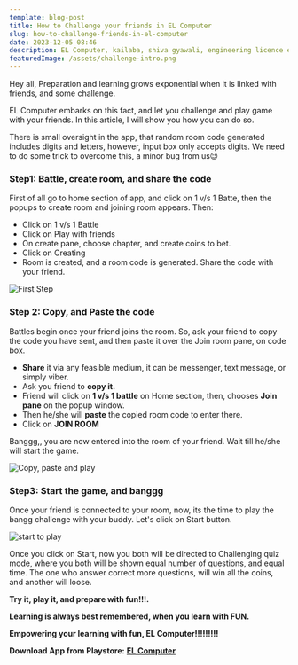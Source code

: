 ```yaml
---
template: blog-post
title: How to Challenge your friends in EL Computer
slug: how-to-challenge-friends-in-el-computer
date: 2023-12-05 08:46
description: EL Computer, kailaba, shiva gyawali, engineering licence exam, NEC council exam
featuredImage: /assets/challenge-intro.png
---
```

Hey all, Preparation and learning grows exponential when it is linked with friends, and some challenge. 

EL Computer embarks on this fact, and let you challenge and play game with your friends. In this article, I will show you how you can do so.

There is small oversight in the app, that random room code generated includes digits and letters, however, input box only accepts digits. We need to do some trick to overcome this, a minor bug from us😉

### Step1: Battle, create room, and share the code

First of all go to home section of app, and click on 1 v/s 1 Batte, then the popups to create room and joining room appears. Then:

* Click on 1 v/s 1 Battle
* Click on Play with friends
* On create pane, choose chapter, and create coins to bet.
* Click on Creating
* Room is created, and a room code is generated. Share the code with your friend.





![First Step](/assets/create2.png "Click battle, create room, and share the code with your friends")



### Step 2: Copy, and Paste the code

Battles begin once your friend joins the room. So, ask your friend to copy the code you have sent, and then paste it over the Join room pane, on code box. 

* **Share** it via any feasible medium, it can be messenger, text message, or simply viber.
* Ask you friend to **copy it.**
* Friend will click on **1 v/s 1 battle** on Home section, then, chooses **Join pane** on the popup window.
* Then he/she will **paste** the copied room code to enter there.
* Click on **JOIN ROOM**

Banggg,, you are now entered into the room of your friend. Wait till he/she will start the game.

![Copy, paste and play](/assets/join.png "Copy code, and paste it.")



### Step3: Start the game, and banggg

Once your friend is connected to your room, now, its the time to play the bangg challenge with your buddy. Let's click on Start button.

![start to play](/assets/last.png "Start to Play with friend")



Once you click on Start, now you both will be directed to Challenging quiz mode, where you both will be shown equal number of questions, and equal time. The one who answer correct more questions, will win all the coins, and another will loose.



**Try it, play it, and prepare with fun!!!.**

**Learning is always best remembered, when you learn with FUN.**



**Empowering your learning with fun, EL Computer!!!!!!!!!**

**Download App from Playstore:** [](https://play.google.com/store/apps/details?id=com.kailaba.computer)**[EL Computer](https://play.google.com/store/apps/details?id=com.kailaba.computer)**